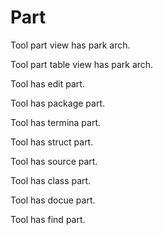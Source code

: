 # Part

Tool part view has park arch.

Tool part table view has park arch.

Tool has edit part.

Tool has package part.

Tool has termina part.

Tool has struct part.

Tool has source part.

Tool has class part.

Tool has docue part.

Tool has find part.